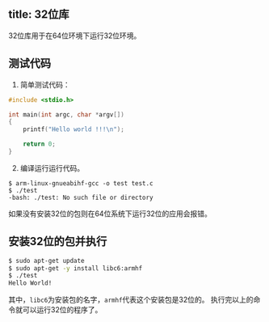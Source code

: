 title: 32位库
---

32位库用于在64位环境下运行32位环境。

## 测试代码

1. 简单测试代码：

```c
#include <stdio.h>

int main(int argc, char *argv[])
{
    printf("Hello world !!!\n");

    return 0;
}
```

2. 编译运行运行代码。

```
$ arm-linux-gnueabihf-gcc -o test test.c
$ ./test   
-bash: ./test: No such file or directory
```
如果没有安装32位的包则在64位系统下运行32位的应用会报错。

## 安装32位的包并执行

```bash
$ sudo apt-get update
$ sudo apt-get -y install libc6:armhf
$ ./test  
Hello World!
```
其中，`libc6`为安装包的名字，`armhf`代表这个安装包是32位的。
执行完以上的命令就可以运行32位的程序了。

